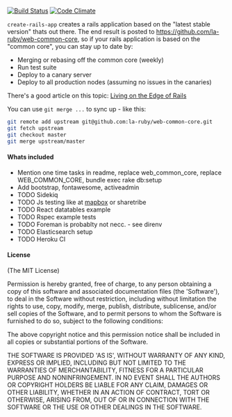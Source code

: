 [![Build Status](https://api.travis-ci.org/la-ruby/create-rails-app.svg?branch=master)](http://travis-ci.org/la-ruby/create-rails-app)
[![Code Climate](https://codeclimate.com/github/la-ruby/create-rails-app.svg)](https://codeclimate.com/github/la-ruby/create-rails-app)

`create-rails-app` creates a rails application based on the "latest stable version" thats out there.
The end result is posted to https://github.com/la-ruby/web-common-core, so if your rails
application is based on the "common core", you can stay up to date by:

- Merging or rebasing off the common core (weekly)
- Run test suite
- Deploy to a canary server
- Deploy to all production nodes (assuming no issues in the canaries)

There's a good article on this topic: <a href="https://engineering.shopify.com/blogs/engineering/living-on-the-edge-of-rails">Living on the Edge of Rails</a>

You can use `git merge ...` to sync up - like this:

```bash
git remote add upstream git@github.com:la-ruby/web-common-core.git
git fetch upstream
git checkout master
git merge upstream/master
```

#### Whats included

- Mention one time tasks in readme, replace web_common_core, replace WEB_COMMON_CORE, bundle exec rake db:setup
- Add bootstrap, fontawesome, activeadmin
- TODO Sidekiq
- TODO Js testing like at [mapbox](https://github.com/mapbox/mapbox-gl-js) or sharetribe
- TODO React datatables example
- TODO Rspec example tests
- TODO Foreman is probablty not necc. - see direnv
- TODO Elasticsearch setup
- TODO Heroku CI


#### License
(The MIT License)

Permission is hereby granted, free of charge, to any person obtaining a copy of this software and associated documentation files (the 'Software'), to deal in the Software without restriction, including without limitation the rights to use, copy, modify, merge, publish, distribute, sublicense, and/or sell copies of the Software, and to permit persons to whom the Software is furnished to do so, subject to the following conditions:

The above copyright notice and this permission notice shall be included in all copies or substantial portions of the Software.

THE SOFTWARE IS PROVIDED 'AS IS', WITHOUT WARRANTY OF ANY KIND, EXPRESS OR IMPLIED, INCLUDING BUT NOT LIMITED TO THE WARRANTIES OF MERCHANTABILITY, FITNESS FOR A PARTICULAR PURPOSE AND NONINFRINGEMENT. IN NO EVENT SHALL THE AUTHORS OR COPYRIGHT HOLDERS BE LIABLE FOR ANY CLAIM, DAMAGES OR OTHER LIABILITY, WHETHER IN AN ACTION OF CONTRACT, TORT OR OTHERWISE, ARISING FROM, OUT OF OR IN CONNECTION WITH THE SOFTWARE OR THE USE OR OTHER DEALINGS IN THE SOFTWARE.
